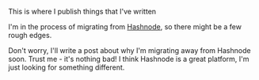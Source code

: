 This is where I publish things that I've written

I'm in the process of migrating from [Hashnode](https://ericyd.hashnode.dev/), so there might be a few rough edges.

Don't worry, I'll write a post about why I'm migrating away from Hashnode soon. Trust me - it's nothing bad! I think Hashnode is a great platform, I'm just looking for something different.
